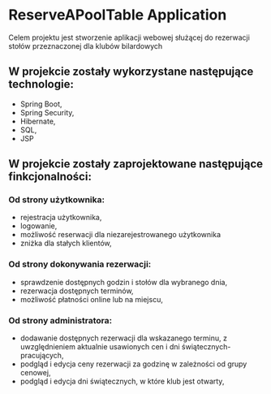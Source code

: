 # ReserveAPoolTable Application

Celem projektu jest stworzenie aplikacji webowej służącej do rezerwacji stołów przeznaczonej dla klubów bilardowych


## W projekcie zostały wykorzystane następujące technologie:

* Spring Boot,
* Spring Security,
* Hibernate,
* SQL,
* JSP

## W projekcie zostały zaprojektowane następujące finkcjonalności:
### Od strony użytkownika:
* rejestracja użytkownika,
* logowanie,
* możliwość reserwacji dla niezarejestrowanego użytkownika
* zniżka dla stałych klientów,

### Od strony dokonywania rezerwacji:
* sprawdzenie dostępnych godzin i stołów dla wybranego dnia,
* rezerwacja dostępnych terminów,
* możliwość płatności online lub na miejscu,

### Od strony administratora:
* dodawanie dostępnych rezerwacji dla wskazanego terminu, z uwzględnieniem aktualnie usawionych cen i dni świątecznych-pracujących,
* podgląd i edycja ceny rezerwacji za godzinę w zależności od grupy cenowej,
* podgląd i edycja dni świątecznych, w które klub jest otwarty,
